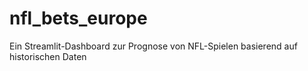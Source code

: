 # nfl_bets_europe
Ein Streamlit-Dashboard zur Prognose von NFL-Spielen basierend auf historischen Daten
